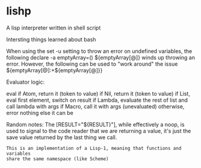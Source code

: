 lishp
=====

A lisp interpreter written in shell script


Intersting things learned about bash

When using the 
    set -u
setting to throw an error on undefined variables, the following
    declare -a emptyArray=()
    ${emptyArray[@]}
winds up throwing an error. However, the following can be used to "work around" the issue
    ${emptyArray[@]:+${emptyArray[@]}}

Evaluator logic:

eval
    if Atom, return it (token to value)
    if Nil, return it (token to value)
    if List, eval first element, switch on result
        if Lambda, evaluate the rest of list and call lambda with args
        if Macro, call it with args (unevaluated)
        otherwise, error
    nothing else it can be

Random notes:
    The [RESULT="${RESULT}"], while effectively a noop, is used to signal to the
    code reader that we are returning a value, it's just the save value returned
    by the last thing we call.

    This is an implementation of a Lisp-1, meaning that functions and variables
    share the same namespace (like Scheme)

